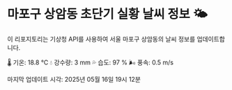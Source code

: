
# 마포구 상암동 초단기 실황 날씨 정보 🌤️

이 리포지토리는 기상청 API를 사용하여 서울 마포구 상암동의 날씨 정보를 업데이트합니다. 

🌡️ 기온: 18.8 ℃
💧 강수량: 3 mm
💦 습도: 97 %
🌬️ 풍속: 0.5 m/s

마지막 업데이트 시각: 2025년 05월 16일 19시 12분    
